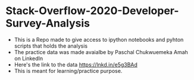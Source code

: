 # Stack-Overflow-2020-Developer-Survey-Analysis

* This is a Repo made to give access to ipython notebooks and pyhton scripts that holds the analysis 
* The practice data was made avaialbe by Paschal Chukwuemeka Amah on LinkedIn 
* Here's the link to the data https://lnkd.in/e5g3BAd
* This is meant for learning/practice purpose.
